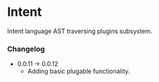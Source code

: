 # Intent

Intent language AST traversing plugins subsystem.

### Changelog

  - 0.0.11 &rarr; 0.0.12
    - Adding basic plugable functionality.
    
